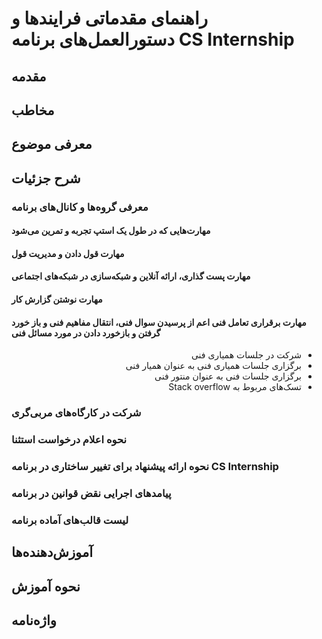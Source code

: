 # راهنمای مقدماتی فرایندها و دستورالعمل‌های برنامه CS Internship


## مقدمه


## مخاطب



## معرفی موضوع



## شرح جزئیات
### معرفی گروه‌ها و کانال‌های برنامه


#### مهارت‌هایی که در طول یک استپ تجربه و تمرین می‌شود
#### مهارت قول دادن و مدیریت قول
#### مهارت پست گذاری، ارائه آنلاین و شبکه‌سازی در شبکه‌های اجتماعی    
#### مهارت نوشتن گزارش کار
#### مهارت برقراری تعامل فنی اعم از پرسیدن سوال فنی، انتقال مفاهیم فنی و باز خورد گرفتن و بازخورد دادن در مورد مسائل فنی 
<div dir="rtl">
  <ul>
    <li>شرکت در جلسات همیاری فنی</li>
    <li>برگزاری جلسات همیاری فنی به عنوان همیار فنی</li>
    <li>برگزاری جلسات فنی به عنوان منتور فنی</li>
    <li>تسک‌های مربوط به Stack overflow </li>
  </ul>
</div>


### شرکت در کارگاه‌های مربی‌گری
 
### نحوه اعلام درخواست استثنا

### نحوه ارائه پیشنهاد برای تغییر ساختاری در برنامه CS Internship 

### پیامدهای اجرایی نقض قوانین در برنامه 

### لیست قالب‌های آماده برنامه

## آموزش‌دهنده‌ها


## نحوه آموزش


## واژه‌نامه
